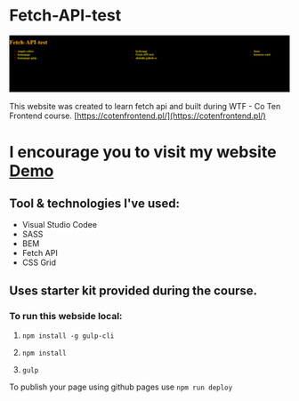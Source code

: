 # Fetch-API-test


![Fetch-API-test](src/assets/img/screenshot.PNG)

This website was created to learn fetch api and built during WTF - Co Ten Frontend course. [https://cotenfrontend.pl/](https://cotenfrontend.pl/)


# I encourage you to visit my website [Demo](https://skalutki.github.io/Fetch-API-test/) 


## Tool & technologies I've used:

- Visual Studio Codee
- SASS
- BEM
- Fetch API
- CSS Grid




## Uses starter kit provided during the course. 

### To run this webside local:
1. `npm install -g gulp-cli`

2. `npm install`

3. `gulp`

To publish your page using github pages use `npm run deploy`

